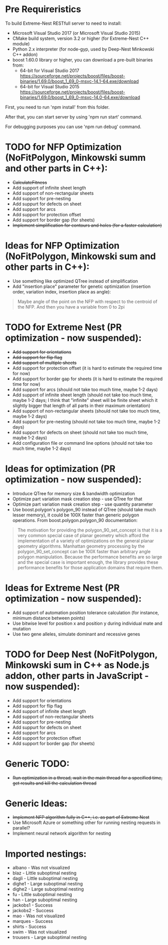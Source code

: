 Pre Requireristics
==================

To build Extreme-Nest RESTfull server to need to install:
* Microsoft Visual Studio 2017 (or Microsoft Visual Studio 2015)
* CMake build system, version 3.2 or higher (for Extreme-Nest C++ module)
* Python 2.x interpreter (for node-gyp, used by Deep-Nest Minkowski C++ addon)
* boost 1.60.0 library or higher, you can download a pre-built binaries from:
    * 64-bit for Visual Studio 2017 https://sourceforge.net/projects/boost/files/boost-binaries/1.69.0/boost_1_69_0-msvc-14.1-64.exe/download
    * 64-bit for Visual Studio 2015 https://sourceforge.net/projects/boost/files/boost-binaries/1.69.0/boost_1_69_0-msvc-14.0-64.exe/download

First, you need to run 'npm install' from this folder.

After that, you can start server by using 'npm run start' command.

For debugging purposes you can use 'npm run debug' command.

TODO for NFP Optimization (NoFitPolygon, Minkowski summ and other parts in C++):
================================================================================
* ~~CalculateFitness~~
* Add support of infinite sheet length
* Add support of non-rectangular sheets
* Add support for pre-nesting
* Add suppurt for defects on sheet
* Add support for arcs
* Add support for protection offset
* Add support for border gap (for sheets)
* ~~Implement simplification for contours and holes (for a faster calculation)~~

Ideas for NFP Optimization (NoFitPolygon, Minkowski sum and other parts in C++):
=================================================================================
* Use something like optimized QTree instead of simplification
* Add "insertion place" parameter for genetic optimization (insertion order, variation index, insertion place as angle):
> Maybe angle of the point on the NFP with respect to the centroid of the NFP. And then you have a variable from 0 to 2pi

TODO for Extreme Nest (PR optimization - now suspended):
========================================================
* ~~Add support for orientations~~
* ~~Add support for flip flag~~
* ~~Add support of multiple sheets~~
* Add support for protection offset (it is hard to estimate the required time for now)
* Add support for border gap for sheets (it is hard to estimate the required time for now)
* Add support for arcs (should not take too much time, maybe 1-2 days)
* Add support of infinite sheet length (should not take too much time, maybe 1-2 days; I think that "infinite" sheet will be finite sheet which it slightly bigger that length of all parts in their maximum orientation)
* Add support of non-rectangular sheets (should not take too much time, maybe 1-2 days)
* Add support for pre-nesting (should not take too much time, maybe 1-2 days)
* Add support for defects on sheet (should not take too much time, maybe 1-2 days)
* Add configuration file or command line options (should not take too much time, maybe 1-2 days)

Ideas for optimization (PR optimization - now suspended):
=========================================================
* Introduce QTree for memory size & bandwidth optimization
* Optimize part variation mask creation step - use QTree for that
* Optimize part variation mask creation step - use quantity parameter
* Use boost.polygon's polygon_90 instead of QTree (should take much lesser memory), it could be 100X faster than generic polygon operations. From boost.polygon.polygon_90 documentation:

> The motivation for providing the polygon_90_set_concept is that it is a very common special case of planar geometry which afford the implementation of a variety of optimizations on the general planar geometry algorithms.  Manhattan geometry processing by the polygon_90_set_concept can be 100X faster than arbitrary angle polygon manipulation.  Because the performance benefits are so large and the special case is important enough, the library provides these performance benefits for those application domains that require them.

Ideas for Extreme Nest (PR optimization - now suspended):
=========================================================
* Add support of automation position tolerance calculation (for instance, minimum distance between points)
* Use bitwise level for position x and position y during individual mate and mutation
* Use two gene alleles, simulate dominant and recessive genes

TODO for Deep Nest (NoFitPolygon, Minkowski sum in C++ as Node.js addon, other parts in JavaScript - now suspended):
====================================================================================================================
* Add support for orientations
* Add support for flip flag
* Add support of infinite sheet length
* Add support of non-rectangular sheets
* Add support for pre-nesting
* Add suppurt for defects on sheet
* Add support for arcs
* Add support for protection offset
* Add support for border gap (for sheets)

Generic TODO:
=============
* ~~Run optimization in a thread, wait in the main thread for a specified time, get results and kill the calculation thread~~

Generic Ideas:
==============
* ~~Implement NFP algorithm fully in C++, i.e. as part of Extreme Nest~~
* Use Microsoft Azure or something other for running nesting requests in parallel?
* Implement neural network algorithm for nesting

Imported nestings:
===============

* albano - Was not visualized
* blaz - Little suboptimal nesting
* dagli - Little suboptimal nesting
* dighe1 - Large suboptimal nesting
* dighe2 - Large suboptimal nesting
* fu - Little suboptimal nesting
* han - Large suboptimal nesting
* jackobs1 - Success
* jackobs2 - Success
* mao - Was not visualized
* marques - Success
* shirts - Success
* swim - Was not visualized
* trousers - Large suboptimal nesting